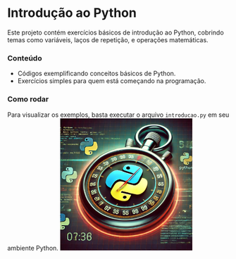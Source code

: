 # Introdução ao Python

Este projeto contém exercícios básicos de introdução ao Python, cobrindo temas como variáveis, laços de repetição, e operações matemáticas.

### Conteúdo
- Códigos exemplificando conceitos básicos de Python.
- Exercícios simples para quem está começando na programação.

### Como rodar
Para visualizar os exemplos, basta executar o arquivo `introducao.py` em seu ambiente Python.
<img src="https://github.com/oTalDoWaaase/meus-projetos/blob/main/assets/cal.png" alt="introducao_python" width="300"/>
